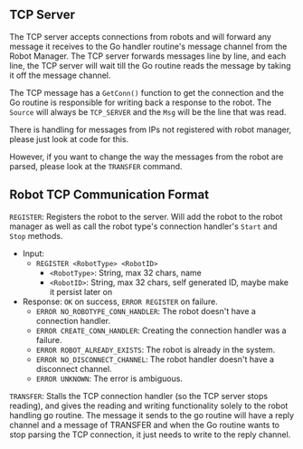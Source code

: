 ## TCP Server

The TCP server accepts connections from robots and will forward any message it receives to the Go handler routine's message channel from the Robot Manager. The TCP server forwards messages line by line, and each line, the TCP server will wait till the Go routine reads the message by taking it off the message channel.

The TCP message has a `GetConn()` function to get the connection and the Go routine is responsible for writing back a response to the robot. The `Source` will always be `TCP_SERVER` and the `Msg` will be the line that was read.

There is handling for messages from IPs not registered with robot manager, please just look at code for this.

However, if you want to change the way the messages from the robot are parsed, please look at the `TRANSFER` command.

## Robot TCP Communication Format

`REGISTER`: Registers the robot to the server. Will add the robot to the robot manager as well as call the robot type's connection handler's `Start` and `Stop` methods.
- Input:
  - `REGISTER <RobotType> <RobotID>`
    - `<RobotType>`: String, max 32 chars, name
    - `<RobotID>`: String, max 32 chars, self generated ID, maybe make it persist later on
- Response: `OK` on success, `ERROR REGISTER` on failure.
  - `ERROR NO_ROBOTYPE_CONN_HANDLER`: The robot doesn't have a connection handler.
  - `ERROR CREATE_CONN_HANDLER`: Creating the connection handler was a failure.
  - `ERROR ROBOT_ALREADY_EXISTS`: The robot is already in the system.
  - `ERROR NO_DISCONNECT_CHANNEL`: The robot handler doesn't have a disconnect channel.
  - `ERROR UNKNOWN`: The error is ambiguous.

`TRANSFER`: Stalls the TCP connection handler (so the TCP server stops reading), and gives the reading and writing functionality solely to the robot handling go routine. The message it sends to the go routine will have a reply channel and a message of TRANSFER and when the Go routine wants to stop parsing the TCP connection, it just needs to write to the reply channel.